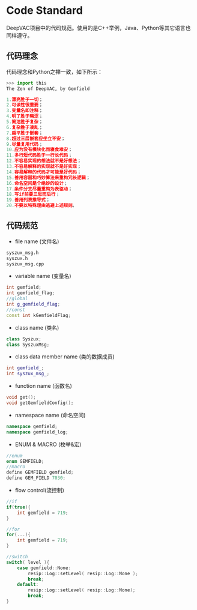 # Code Standard
DeepVAC项目中的代码规范。使用的是C++举例，Java、Python等其它语言也同样遵守。

## 代码理念
代码理念和Python之禅一致，如下所示：
```python
>>> import this
The Zen of DeepVAC, by Gemfield

1.漂亮胜于一切；
2.可读性很重要；
3.变量名即注释；
4.明了胜于晦涩；
5.简洁胜于复杂；
6.复杂胜于凌乱；
7.扁平胜于嵌套；
8.超过三层嵌套应坐立不安；
9.尽量复用代码；
10.应为没有模块化而寝食难安；
11.多行短代码胜于一行长代码；
12.不容易实现的想法就不是好想法；
13.不容易解释的实现就不是好实现；
14.容易解释的代码才可能是好代码；
15.善用容器和巧妙算法来重构冗长逻辑；
16.命名空间是个绝妙的设计；
17.条件分支尽量重构为表驱动；
18.写if前要三思而后行；
19.善用列表推导式；
20.不要以特殊理由逃避上述规则。
```

## 代码规范

- file name (文件名)
```bash
syszux_msg.h
syszux.h
syszux_msg.cpp
```
- variable name (变量名)
```c++
int gemfield;
int gemfield_flag;
//global
int g_gemfield_flag;
//const
const int kGemfieldFlag;
```
- class name (类名)
```c++
class Syszux;
class SyszuxMsg;
```
- class data member name (类的数据成员)
```c++
int gemfield_;
int syszux_msg_;
```

- function name (函数名)
```c++
void get();
void getGemfieldConfig();
```
- namespace name (命名空间)
```c++
namespace gemfield;
namespace gemfield_log;
```

- ENUM & MACRO (枚举&宏)
```c++
//enum
enum GEMFIELD;
//macro
define GEMFIELD gemfield;
define GEM_FIELD 7030;
```

- flow control(流控制)
```c++
//if
if(true){
    int gemfield = 719;
}

//for
for(...){
    int gemfield = 719;
}

//switch
switch( level ){
    case gemfield::None:	
        resip::Log::setLevel( resip::Log::None );
        break;
    default:
        resip::Log::setLevel( resip::Log::None);
        break;
}
```